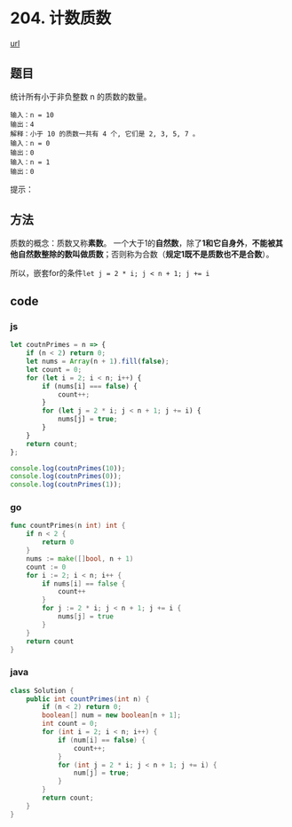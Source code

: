 # 204. 计数质数

[url](https://leetcode-cn.com/problems/count-primes/)


## 题目

统计所有小于非负整数 n 的质数的数量。


```
输入：n = 10
输出：4
解释：小于 10 的质数一共有 4 个, 它们是 2, 3, 5, 7 。
输入：n = 0
输出：0
输入：n = 1
输出：0
```
提示：


## 方法

质数的概念：质数又称**素数**。 一个大于1的**自然数**，除了**1和它自身外**，**不能被其他自然数整除的数叫做质数**；否则称为合数（**规定1既不是质数也不是合数**）。

所以，嵌套for的条件`let j = 2 * i; j < n + 1; j += i`

## code

### js

```js
let coutnPrimes = n => {
    if (n < 2) return 0;
    let nums = Array(n + 1).fill(false);
    let count = 0;
    for (let i = 2; i < n; i++) {
        if (nums[i] === false) {
            count++;
        }
        for (let j = 2 * i; j < n + 1; j += i) {
            nums[j] = true;
        }
    }
    return count;
};

console.log(coutnPrimes(10));
console.log(coutnPrimes(0));
console.log(coutnPrimes(1));
```

### go

```go
func countPrimes(n int) int {
	if n < 2 {
		return 0
	}
	nums := make([]bool, n + 1)
	count := 0
	for i := 2; i < n; i++ {
		if nums[i] == false {
			count++
		}
		for j := 2 * i; j < n + 1; j += i {
			nums[j] = true
		}
	}
	return count
}
```

### java

```java
class Solution {
    public int countPrimes(int n) {
        if (n < 2) return 0;
        boolean[] num = new boolean[n + 1];
        int count = 0;
        for (int i = 2; i < n; i++) {
            if (num[i] == false) {
                count++;
            }
            for (int j = 2 * i; j < n + 1; j += i) {
                num[j] = true;
            }
        }
        return count;
    }
}
```

